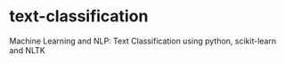# text-classification
Machine Learning and NLP: Text Classification using python, scikit-learn and NLTK
